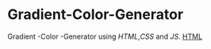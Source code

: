 # Gradient-Color-Generator
Gradient -Color -Generator using *HTML*,*CSS* and *JS*.
[HTML](https://indranjanachatterjee.github.io/Gradient-Color-Generator/)
